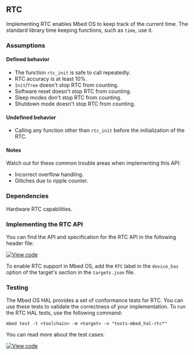 <h2 id="rtc-port">RTC</h2>

Implementing RTC enables Mbed OS to keep track of the current time. The standard library time keeping functions, such as `time`, use it.

### Assumptions

#### Defined behavior

- The function `rtc_init` is safe to call repeatedly.
- RTC accuracy is at least 10%.
- `Init`/`free` doesn't stop RTC from counting.
- Software reset doesn't stop RTC from counting.
- Sleep modes don't stop RTC from counting.
- Shutdown mode doesn't stop RTC from counting.

#### Undefined behavior

- Calling any function other than `rtc_init` before the initialization of the RTC.

#### Notes

Watch out for these common trouble areas when implementing this API:

- Incorrect overflow handling.
- Glitches due to ripple counter.

### Dependencies

Hardware RTC capabilities.

### Implementing the RTC API

You can find the API and specification for the RTC API in the following header file:

[![View code](https://www.mbed.com/embed/?type=library)](https://os.mbed.com/docs/v5.12/mbed-os-api-doxy/group__hal__rtc.html)

To enable RTC support in Mbed OS, add the `RTC` label in the `device_has` option of the target's section in the `targets.json` file.

### Testing

The Mbed OS HAL provides a set of conformance tests for RTC. You can use these tests to validate the correctness of your implementation. To run the RTC HAL tests, use the following command:

```
mbed test -t <toolchain> -m <target> -n "tests-mbed_hal-rtc*"
```

You can read more about the test cases:

 [![View code](https://www.mbed.com/embed/?type=library)](https://os.mbed.com/docs/v5.12/mbed-os-api-doxy/group__hal__rtc__tests.html)
